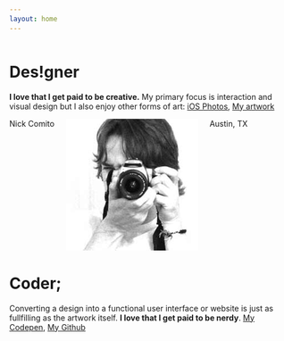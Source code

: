```yaml
---
layout: home
---
```


<div class="row">
  <div class="small-12 medium-6 columns">
    <div class="intro design">
      <h1 class="uppercase">Des!gner</h1>
      <p><strong>I love that I get paid to be creative.</strong> My primary focus is interaction and visual design but I also enjoy other forms of art: <a href="http://nickcomito.vsco.co/grid/1" class="dark-link" target="_blank">iOS Photos</a>, <a href="artwork.html" class="dark-link">My artwork</a></p>
    </div>
  </div>
</div>

<div class="row">
  <div class="small-12 medium-4 medium-centered columns" id="home-middle">
    <span class="caption text-center">Nick Comito</span>
    <div class="circle-mask text-center">
      <img src="images/nick.jpg" alt="Photo of Nick Comito" />
    </div>
    <span class="caption text-center text-light">Austin, TX</span>
  </div>
</div>

<div class="row">
  <div class="small-12 medium-6 right text-right columns">
    <div class="intro code">
      <h1 class="uppercase">Coder;</h1>
      <p>Converting a design into a functional user interface or website is just as fullfilling as the artwork itself. <strong>I love that I get paid to be nerdy</strong>. <a href="http://codepen.io/nickcomito/" target="_blank">My Codepen</a>, <a href="https://github.com/nickcomito">My Github</a></p>
    </div>
  </div>
</div>

<div class="rectangle-top show-for-small-only"></div>
<div class="triangle-top-left bg-light"></div>
